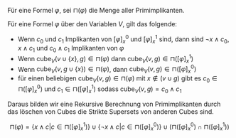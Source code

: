 

Für eine Formel $\varphi$, sei $\sqcap(\varphi)$ die Menge aller Primimplikanten.

Für eine Formel $\varphi$ über den Variablen $V$, gilt das folgende:

- Wenn $c_0$ und $c_1$ Implikanten von $[\varphi]^0_x$ und $[\varphi]^1_x$ sind, dann sind $\neg x \land c_0, x\land c_1$ und $c_0 \land c_1$ Implikanten von $\varphi$
- Wenn $\text{cube}_V(v \cup \lbrace x\rbrace, g) \in\sqcap(\varphi)$ dann $\text{cube}_{V}(v, g) \in\sqcap([\varphi]^1_x)$
- Wenn $\text{cube}_V(v, g \cup\lbrace x\rbrace) \in\sqcap(\varphi)$, dann $\text{cube}_V(v,g) \in\sqcap([\varphi]^0_x)$
- für einen beliebigen $\text{cube}_V(v,g) \in\sqcap(\varphi)$ mit $x \not\in(v\cup g)$ gibt es $c_0 \in\sqcap([\varphi]^0_x)$ und $c_1 \in \sqcap([\varphi]^1_x)$ sodass $\text{cube}_V(v, g) = c_0 \land c_1$

Daraus bilden wir eine Rekursive Berechnung von Primimplikanten durch das löschen von Cubes die Strikte Supersets von anderen Cubes sind.

$$\sqcap(\varphi) = \lbrace x\land c |c\in\sqcap([\varphi]^1_x) \rbrace \cup \lbrace \neg x\land c | c\in\sqcap([\varphi]^0_x)  \rbrace \cup (\sqcap([\varphi]^0_x) \cap \sqcap([\varphi]^1_x))$$


